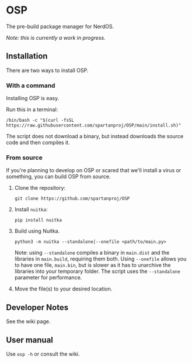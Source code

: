 # OSP

The pre-build package manager for NerdOS.

*Note: this is currently a work in progress.*

## Installation

There are two ways to install OSP.

### With a command

Installing OSP is easy.

Run this in a terminal:

```shell
/bin/bash -c "$(curl -fsSL https://raw.githubusercontent.com/spartanproj/OSP/main/install.sh)"
```

The script does not download a binary, but instead downloads the source code and then compiles it.

### From source

If you're planning to develop on OSP or scared that we'll install a virus or something, you can build OSP from source.

1. Clone the repository:
   ```shell
   git clone https://github.com/spartanproj/OSP
   ```
2. Install `nuitka`:
   ```shell
   pip install nuitka
   ```
3. Build using Nuitka.
   ```shell
   python3 -m nuitka --standalone|--onefile <path/to/main.py>
   ```
   Note: using `--standalone` compiles a binary in `main.dist` and the libraries in `main.build`, requiring them both. Using `--onefile` allows you to have one file, `main.bin`, but is slower as it has to unarchive the libraries into your temporary folder. The script uses the `--standalone` parameter for performance.

4. Move the file(s) to your desired location.

## Developer Notes

See the wiki page.

## User manual

Use `osp -h` or consult the wiki.
